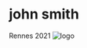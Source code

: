 # john smith
Rennes 2021
![logo](https://intranet.univ-rennes2.fr/sites/default/files/resize/UHB/SERVICE-COMMUNICATION/logor2-noir-150x147.png)
